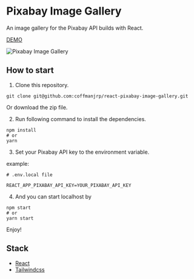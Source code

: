 # Pixabay Image Gallery

An image gallery for the Pixabay API builds with React.

[DEMO](https://compassionate-haibt-089d2b.netlify.app/)

![Pixabay Image Gallery](https://res.cloudinary.com/coffmanjrp-dev/image/upload/v1643007705/coffmanjrp.io/react_image_gallery_61d6b9d08b.png)

## How to start

1. Clone this repository.

```
git clone git@github.com:coffmanjrp/react-pixabay-image-gallery.git
```

Or download the zip file.

2. Run following command to install the dependencies.

```
npm install
# or
yarn
```

3. Set your Pixabay API key to the environment variable.

example:

```
# .env.local file

REACT_APP_PIXABAY_API_KEY=YOUR_PIXABAY_API_KEY
```

4. And you can start localhost by

```
npm start
# or
yarn start
```

Enjoy!

## Stack

- [React](https://reactjs.org/)
- [Tailwindcss](https://tailwindcss.com/)

